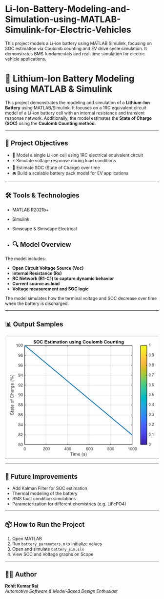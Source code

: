# Li-Ion-Battery-Modeling-and-Simulation-using-MATLAB-Simulink-for-Electric-Vehicles
This project models a Li-ion battery using MATLAB Simulink, focusing on SOC estimation via Coulomb counting and EV drive cycle simulation. It demonstrates BMS fundamentals and real-time simulation for electric vehicle applications.

# 🔋 Lithium-Ion Battery Modeling using MATLAB & Simulink

This project demonstrates the modeling and simulation of a **Lithium-Ion Battery** using MATLAB/Simulink. It focuses on a 1RC equivalent circuit model of a Li-ion battery cell with an internal resistance and transient response network. Additionally, the model estimates the **State of Charge (SOC)** using the **Coulomb Counting method**.

---

## 📌 Project Objectives

- 📐 Model a single Li-ion cell using 1RC electrical equivalent circuit
- ⚡ Simulate voltage response during load conditions
- 🔋 Estimate SOC (State of Charge) over time
- 🚘 Build a scalable battery pack model for EV applications

---

## 🛠️ Tools & Technologies

- MATLAB R2021b+
- Simulink
- Simscape & Simscape Electrical

- ## 🔍 Model Overview

The model includes:
- **Open Circuit Voltage Source (Voc)**
- **Internal Resistance (Rs)**
- **RC Network (R1-C1) to capture dynamic behavior**
- **Current source as load**
- **Voltage measurement and SOC logic**

The model simulates how the terminal voltage and SOC decrease over time when the battery is discharged.

---

## 📊 Output Samples

![SOC vs Time](Results/soc_plot.png)

---

## 🧠 Future Improvements

- Add Kalman Filter for SOC estimation  
- Thermal modeling of the battery  
- BMS fault condition simulations  
- Parameterization for different chemistries (e.g. LiFePO4)

---

## 📦 How to Run the Project

1. Open MATLAB
2. Run `battery_parameters.m` to initialize values
3. Open and simulate `battery_sim.slx`
4. View SOC and Voltage graphs on Scope

---

## 👨‍💻 Author

**Rohit Kumar Rai**  
*Automotive Software & Model-Based Design Enthusiast*  
